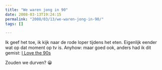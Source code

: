 ```yaml
---
title: "We waren jong in 90"
date: 2008-03-13T19:24:15
permalink: "2008/03/13/we-waren-jong-in-90/"
tags: []

---
```

Ik geef het toe, ik kijk naar de rode loper tijdens het eten. Eigenlijk eender wat op dat moment op tv is. Anyhow: maar goed ook, anders had ik dit gemist: [I Love the 90s](http://www.ilovethe90s.be/ "http://www.ilovethe90s.be/")

Zouden we durven? 😀
